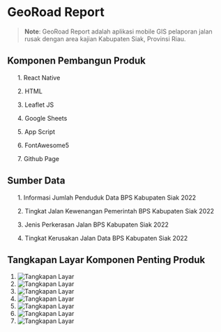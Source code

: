 # GeoRoad Report

>**Note**: GeoRoad Report adalah aplikasi mobile GIS pelaporan jalan rusak dengan area kajian Kabupaten Siak, Provinsi Riau.

## Komponen Pembangun Produk
<ul>1. React Native</ul>
<ul>2. HTML</ul>
<ul>3. Leaflet JS</ul>
<ul>4. Google Sheets</ul>
<ul>5. App Script</ul>
<ul>6. FontAwesome5</ul>
<ul>7. Github Page</ul>

## Sumber Data
<ul>1. Informasi Jumlah Penduduk Data BPS Kabupaten Siak 2022</ul>
<ul>2. Tingkat Jalan Kewenangan Pemerintah BPS Kabupaten Siak 2022</ul>
<ul>3. Jenis Perkerasan Jalan BPS Kabupaten Siak 2022</ul>
<ul>4. Tingkat Kerusakan Jalan Data BPS Kabupaten Siak 2022</ul>

## Tangkapan Layar Komponen Penting Produk
1. ![Tangkapan Layar](src/1.png)
2. ![Tangkapan Layar](src/2.png)
3. ![Tangkapan Layar](src/3.png)
4. ![Tangkapan Layar](src/4.png)
5. ![Tangkapan Layar](src/5.png)
6. ![Tangkapan Layar](src/6.png)
7. ![Tangkapan Layar](src/7.png)
